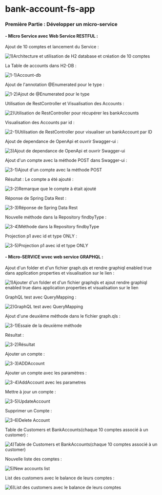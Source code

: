 # bank-account-fs-app

### Première Partie : Développer un micro-service
####  - MIcro Service avec Web Service RESTFUL : 

Ajout de 10 comptes et lancement du Service : 

![1)Architecture et utilisation de H2 database et création de 10 comptes](https://github.com/OTHMAN-BENMALEK/bank-account-fs-app/assets/159661363/0d03f547-addf-4154-ae36-6e8efd1facd9)

La Table de accounts dans H2-DB :

![1-1)Account-db](https://github.com/OTHMAN-BENMALEK/bank-account-fs-app/assets/159661363/863fd7f9-bf76-419b-a240-23f9ee62acb1)

Ajout de l'annotation @Enumerated pour le type :

![1-2)Ajout de @Enumerated pour le type ](https://github.com/OTHMAN-BENMALEK/bank-account-fs-app/assets/159661363/905eec7f-9905-4662-8f1a-3b3f46b0b6f6)

Utilisation de RestController et Visualisation des Accounts :

![2)Utilisation de RestController pour récupérer les bankAccounts ](https://github.com/OTHMAN-BENMALEK/bank-account-fs-app/assets/159661363/cd91e52d-73b1-455b-8fea-4a9e8b1315f0)

Visualisation des Accounts par id :

![2-1)Utilisation de RestController pour visualiser un bankAccount par ID](https://github.com/OTHMAN-BENMALEK/bank-account-fs-app/assets/159661363/557f81ca-16e7-45b4-843b-9dcd3f95b8c4)

Ajout de dependance de OpenApi et ouvrir Swagger-ui : 

![3)Ajout de dependance de OpenApi et ouvrir Swagger-ui](https://github.com/OTHMAN-BENMALEK/bank-account-fs-app/assets/159661363/20fb52a8-187e-4d93-be60-3924966f6621)

Ajout d'un compte avec la méthode POST dans Swagger-ui :

![3-1)Ajout d'un compte avec la méthode POST](https://github.com/OTHMAN-BENMALEK/bank-account-fs-app/assets/159661363/07f8603a-c8fd-4e19-91a0-e47913f481b8)

Résultat : Le compte a été ajouté :

![3-2)Remarque que le compte à était ajouté](https://github.com/OTHMAN-BENMALEK/bank-account-fs-app/assets/159661363/99ce6e8f-25fb-4a70-b935-335a56566e80)

Réponse de Spring Data Rest :

![3-3)Réponse de Spring Data Rest](https://github.com/OTHMAN-BENMALEK/bank-account-fs-app/assets/159661363/27026892-b39d-4cd9-8147-1956539f5399)

Nouvelle méthode dans la Repository findbyType :

![3-4)Méthode dans la Repository findbyType](https://github.com/OTHMAN-BENMALEK/bank-account-fs-app/assets/159661363/1c566dc4-29c2-44cd-a543-492d4ed666d8)

Projection p1 avec id et type ONLY :

![3-5)Projection p1 avec id et type ONLY](https://github.com/OTHMAN-BENMALEK/bank-account-fs-app/assets/159661363/8d164b84-dd23-4484-a776-a9aa5484fa9b)




####  - Micro-SERVICE wvec web service GRAPHQL :  

Ajout d'un folder et d'un fichier  graph.qls et rendre graphiql enabled true dans application properties et visualisation sur le lien :

![1)Ajouter d'un folder et d'un fichier  graphqls et ajout rendre graphiql enabled true dans application properties et visualisation sur le lien](https://github.com/OTHMAN-BENMALEK/bank-account-fs-app/assets/159661363/c25336f7-9be7-445f-8c97-dba1aa2fb9fc)

GraphQL test avec QueryMapping :

![2)GraphQL test avec QueryMapping](https://github.com/OTHMAN-BENMALEK/bank-account-fs-app/assets/159661363/4cbd46fe-dabf-47df-ad08-8c369a4c8c81)

Ajout d'une deuxième méthode dans le fichier graph.qls : 

![3-1)Essaie de la deuxième méthode ](https://github.com/OTHMAN-BENMALEK/bank-account-fs-app/assets/159661363/b0c08b2b-9fa0-4ba6-9ad9-35559b0fd4c1)

Résultat :

![3-2)Résultat](https://github.com/OTHMAN-BENMALEK/bank-account-fs-app/assets/159661363/31e1708d-463f-480e-bb87-a4727cf0612f)

Ajouter un compte :

![3-3)ADDAccount](https://github.com/OTHMAN-BENMALEK/bank-account-fs-app/assets/159661363/1bbc6840-ad4a-4f5d-8ee4-c57b96059d09)

Ajouter un compte avec les paramètres :

![3-4)AddAccount avec les parametres](https://github.com/OTHMAN-BENMALEK/bank-account-fs-app/assets/159661363/daf306f6-c56a-4aa0-ad35-87decf003f1f)

Mettre à jour un compte :

![3-5)UpdateAccount ](https://github.com/OTHMAN-BENMALEK/bank-account-fs-app/assets/159661363/46bf1281-b03b-424f-ac2b-7e77d905b2fc)

Supprimer un Compte :

![3-6)Delete Account](https://github.com/OTHMAN-BENMALEK/bank-account-fs-app/assets/159661363/5c99c000-5806-479f-bf64-fb577509e162)

Table de Customers et BankAccounts(chaque 10 comptes associé à un customer) :

![4)Table de Customers et BankAccounts(chaque 10 comptes associé à un customer) ](https://github.com/OTHMAN-BENMALEK/bank-account-fs-app/assets/159661363/acb4036a-e7fd-4739-b9a5-3880e8067182)

Nouvelle liste des comptes :

![5)New accounts list](https://github.com/OTHMAN-BENMALEK/bank-account-fs-app/assets/159661363/63d93aea-9e7f-4091-a56b-7f85346c8a90)

List des customers avec le balance de leurs comptes :

![6)List des customers avec le balance de leurs comptes](https://github.com/OTHMAN-BENMALEK/bank-account-fs-app/assets/159661363/d8cd5851-9906-4505-8cea-cdc641b1075b)
